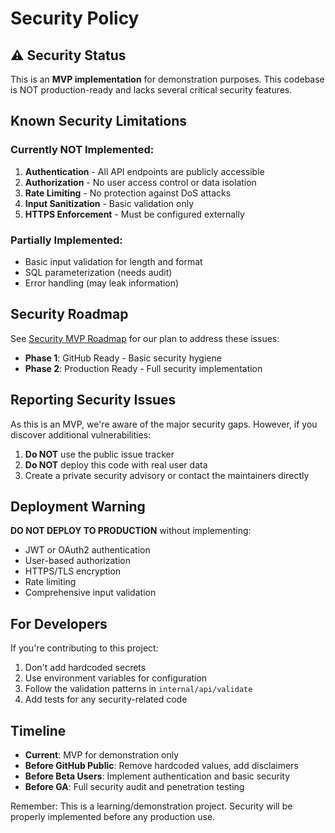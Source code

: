 # Security Policy

## ⚠️ Security Status

This is an **MVP implementation** for demonstration purposes. This codebase is NOT production-ready and lacks several critical security features.

## Known Security Limitations

### Currently NOT Implemented:
1. **Authentication** - All API endpoints are publicly accessible
2. **Authorization** - No user access control or data isolation
3. **Rate Limiting** - No protection against DoS attacks
4. **Input Sanitization** - Basic validation only
5. **HTTPS Enforcement** - Must be configured externally

### Partially Implemented:
- Basic input validation for length and format
- SQL parameterization (needs audit)
- Error handling (may leak information)

## Security Roadmap

See [Security MVP Roadmap](issues/security-mvp-roadmap.md) for our plan to address these issues:
- **Phase 1**: GitHub Ready - Basic security hygiene
- **Phase 2**: Production Ready - Full security implementation

## Reporting Security Issues

As this is an MVP, we're aware of the major security gaps. However, if you discover additional vulnerabilities:

1. **Do NOT** use the public issue tracker
2. **Do NOT** deploy this code with real user data
3. Create a private security advisory or contact the maintainers directly

## Deployment Warning

**DO NOT DEPLOY TO PRODUCTION** without implementing:
- JWT or OAuth2 authentication
- User-based authorization
- HTTPS/TLS encryption
- Rate limiting
- Comprehensive input validation

## For Developers

If you're contributing to this project:
1. Don't add hardcoded secrets
2. Use environment variables for configuration
3. Follow the validation patterns in `internal/api/validate`
4. Add tests for any security-related code

## Timeline

- **Current**: MVP for demonstration only
- **Before GitHub Public**: Remove hardcoded values, add disclaimers
- **Before Beta Users**: Implement authentication and basic security
- **Before GA**: Full security audit and penetration testing

Remember: This is a learning/demonstration project. Security will be properly implemented before any production use.
